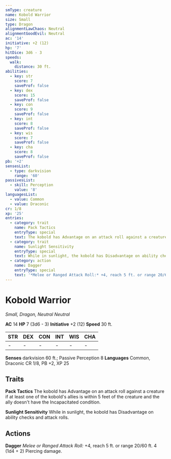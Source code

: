 ```yaml
---
smType: creature
name: Kobold Warrior
size: Small
type: Dragon
alignmentLawChaos: Neutral
alignmentGoodEvil: Neutral
ac: '14'
initiative: +2 (12)
hp: '7'
hitDice: 3d6 - 3
speeds:
  walk:
    distance: 30 ft.
abilities:
  - key: str
    score: 7
    saveProf: false
  - key: dex
    score: 15
    saveProf: false
  - key: con
    score: 9
    saveProf: false
  - key: int
    score: 8
    saveProf: false
  - key: wis
    score: 7
    saveProf: false
  - key: cha
    score: 8
    saveProf: false
pb: '+2'
sensesList:
  - type: darkvision
    range: '60'
passivesList:
  - skill: Perception
    value: '8'
languagesList:
  - value: Common
  - value: Draconic
cr: 1/8
xp: '25'
entries:
  - category: trait
    name: Pack Tactics
    entryType: special
    text: The kobold has Advantage on an attack roll against a creature if at least one of the kobold's allies is within 5 feet of the creature and the ally doesn't have the Incapacitated condition.
  - category: trait
    name: Sunlight Sensitivity
    entryType: special
    text: While in sunlight, the kobold has Disadvantage on ability checks and attack rolls.
  - category: action
    name: Dagger
    entryType: special
    text: '*Melee or Ranged Attack Roll:* +4, reach 5 ft. or range 20/60 ft. 4 (1d4 + 2) Piercing damage.'
---
```


# Kobold Warrior
*Small, Dragon, Neutral Neutral*

**AC** 14
**HP** 7 (3d6 - 3)
**Initiative** +2 (12)
**Speed** 30 ft.

| STR | DEX | CON | INT | WIS | CHA |
| --- | --- | --- | --- | --- | --- |
| - | - | - | - | - | - |

**Senses** darkvision 60 ft.; Passive Perception 8
**Languages** Common, Draconic
CR 1/8, PB +2, XP 25

## Traits

**Pack Tactics**
The kobold has Advantage on an attack roll against a creature if at least one of the kobold's allies is within 5 feet of the creature and the ally doesn't have the Incapacitated condition.

**Sunlight Sensitivity**
While in sunlight, the kobold has Disadvantage on ability checks and attack rolls.

## Actions

**Dagger**
*Melee or Ranged Attack Roll:* +4, reach 5 ft. or range 20/60 ft. 4 (1d4 + 2) Piercing damage.
